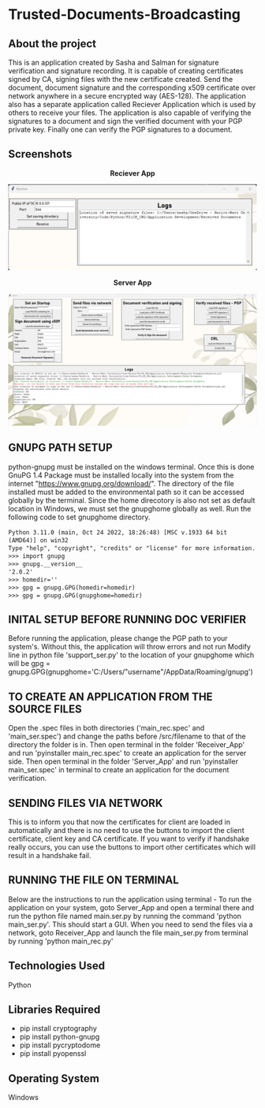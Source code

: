 # Trusted-Documents-Broadcasting

## About the project

This is an application created by Sasha and Salman for signature verification and signature recording. It is capable of creating certificates 
signed by CA, signing files with the new certificate created. Send the document, document signature and the corresponding x509 certificate over 
network anywhere in a secure encrypted way (AES-128). The application also has a separate application called Reciever Application which is used by 
others to receive your files. The application is also capable of verifying the signatures to a document and sign the verified document with your 
PGP private key. Finally one can verify the PGP signatures to a document.

## Screenshots

<p align="center">
    <b>Reciever App</b>
</p>

<img src="SS/Screenshot 1.png" alt="Main">


<p align="center">
    <b>Server App</b>
</p>

<img src="SS/Screenshot 2.png" alt="Main">

## GNUPG PATH SETUP

python-gnupg must be installed on the windows terminal. Once this is done GnuPG 1.4 Package must be installed locally into the system from the
internet "https://www.gnupg.org/download/". The directory of the file installed must be added to the environmental path so it can be accessed 
globally by the terminal. Since the home direcotory is also not set as default location in Windows, we must set the gnupghome globally as well.
Run the following code to set gnupghome directory.

	Python 3.11.0 (main, Oct 24 2022, 18:26:48) [MSC v.1933 64 bit (AMD64)] on win32
	Type "help", "copyright", "credits" or "license" for more information.
	>>> import gnupg
	>>> gnupg.__version__
	'2.0.2'
	>>> homedir=''
	>>> gpg = gnupg.GPG(homedir=homedir)
	>>> gpg = gnupg.GPG(gnupghome=homedir)

## INITAL SETUP BEFORE RUNNING DOC VERIFIER

Before running the application, please change the PGP path to your system's. Without this, the application will throw errors and not run
Modify line in python file 'support_ser.py' to the location of your gnupghome which will be 
gpg = gnupg.GPG(gnupghome='C:/Users/"username"/AppData/Roaming/gnupg')

## TO CREATE AN APPLICATION FROM THE SOURCE FILES

Open the .spec files in both directories ('main_rec.spec' and 'main_ser.spec') and change the paths before /src/filename to that of the directory 
the folder is in.
Then open terminal in the folder 'Receiver_App' and run 'pyinstaller main_rec.spec' to create an application for the server side.
Then open terminal in the folder 'Server_App' and run 'pyinstaller main_ser.spec' in terminal to create an application for the document verification.

## SENDING FILES VIA NETWORK

This is to inform you that now the certificates for client are loaded in automatically and there is no need to use the buttons to import the 
client certificate, client key and CA certificate. If you want to verify if handshake really occurs, you can use the buttons to import other 
certificates which will result in a handshake fail.

## RUNNING THE FILE ON TERMINAL

Below are the instructions to run the application using terminal - 
To run the application on your system, goto Server_App and open a terminal there and run the python file named main.ser.py by running the command 
'python main_ser.py'. This should start a GUI.
When you need to send the files via a network, goto Receiver_App and launch the file main_ser.py from terminal by running 
'python main_rec.py'

## Technologies Used

Python

## Libraries Required

- pip install cryptography
- pip install python-gnupg
- pip install pycryptodome
- pip install pyopenssl

## Operating System

Windows

